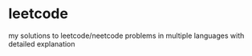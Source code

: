 # leetcode
my solutions to leetcode/neetcode problems in multiple languages with detailed explanation

